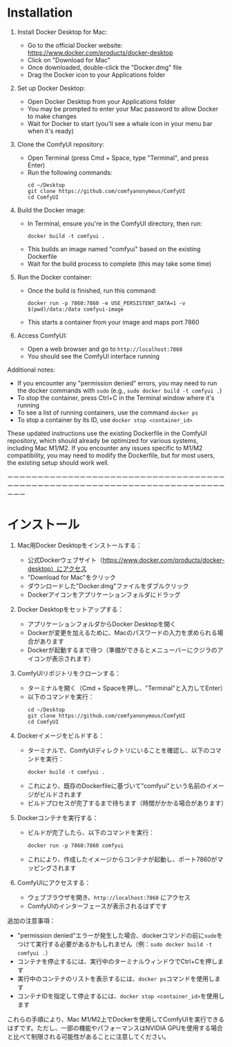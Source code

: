# Installation

1. Install Docker Desktop for Mac:
   - Go to the official Docker website: https://www.docker.com/products/docker-desktop
   - Click on "Download for Mac"
   - Once downloaded, double-click the "Docker.dmg" file
   - Drag the Docker icon to your Applications folder

2. Set up Docker Desktop:
   - Open Docker Desktop from your Applications folder
   - You may be prompted to enter your Mac password to allow Docker to make changes
   - Wait for Docker to start (you'll see a whale icon in your menu bar when it's ready)

3. Clone the ComfyUI repository:
   - Open Terminal (press Cmd + Space, type "Terminal", and press Enter)
   - Run the following commands:
     ```
     cd ~/Desktop
     git clone https://github.com/comfyanonymous/ComfyUI
     cd ComfyUI
     ```

4. Build the Docker image:
   - In Terminal, ensure you're in the ComfyUI directory, then run:
     ```
     docker build -t comfyui .
     ```
   - This builds an image named "comfyui" based on the existing Dockerfile
   - Wait for the build process to complete (this may take some time)

5. Run the Docker container:
   - Once the build is finished, run this command:
     ```
     docker run -p 7860:7860 -e USE_PERSISTENT_DATA=1 -v $(pwd)/data:/data comfyui-image
     ```
   - This starts a container from your image and maps port 7860

6. Access ComfyUI:
   - Open a web browser and go to `http://localhost:7860`
   - You should see the ComfyUI interface running

Additional notes:
- If you encounter any "permission denied" errors, you may need to run the docker commands with `sudo` (e.g., `sudo docker build -t comfyui .`)
- To stop the container, press Ctrl+C in the Terminal window where it's running
- To see a list of running containers, use the command `docker ps`
- To stop a container by its ID, use `docker stop <container_id>`

These updated instructions use the existing Dockerfile in the ComfyUI repository, which should already be optimized for various systems, including Mac M1/M2. If you encounter any issues specific to M1/M2 compatibility, you may need to modify the Dockerfile, but for most users, the existing setup should work well.

ーーーーーーーーーーーーーーーーーーーーーーーーーーーーーーーーーーーーーーーーーーーーーーーーーーーーーーーーーーーーーーーーーーーーーーーーーーー


# インストール

1. Mac用Docker Desktopをインストールする：
   - 公式Dockerウェブサイト（https://www.docker.com/products/docker-desktop）にアクセス
   - "Download for Mac"をクリック
   - ダウンロードした"Docker.dmg"ファイルをダブルクリック
   - Dockerアイコンをアプリケーションフォルダにドラッグ

2. Docker Desktopをセットアップする：
   - アプリケーションフォルダからDocker Desktopを開く
   - Dockerが変更を加えるために、Macのパスワードの入力を求められる場合があります
   - Dockerが起動するまで待つ（準備ができるとメニューバーにクジラのアイコンが表示されます）

3. ComfyUIリポジトリをクローンする：
   - ターミナルを開く（Cmd + Spaceを押し、"Terminal"と入力してEnter）
   - 以下のコマンドを実行：
     ```
     cd ~/Desktop
     git clone https://github.com/comfyanonymous/ComfyUI
     cd ComfyUI
     ```

4. Dockerイメージをビルドする：
   - ターミナルで、ComfyUIディレクトリにいることを確認し、以下のコマンドを実行：
     ```
     docker build -t comfyui .
     ```
   - これにより、既存のDockerfileに基づいて"comfyui"という名前のイメージがビルドされます
   - ビルドプロセスが完了するまで待ちます（時間がかかる場合があります）

5. Dockerコンテナを実行する：
   - ビルドが完了したら、以下のコマンドを実行：
     ```
     docker run -p 7860:7860 comfyui
     ```
   - これにより、作成したイメージからコンテナが起動し、ポート7860がマッピングされます

6. ComfyUIにアクセスする：
   - ウェブブラウザを開き、`http://localhost:7860` にアクセス
   - ComfyUIのインターフェースが表示されるはずです

追加の注意事項：
- "permission denied"エラーが発生した場合、dockerコマンドの前に`sudo`をつけて実行する必要があるかもしれません（例：`sudo docker build -t comfyui .`）
- コンテナを停止するには、実行中のターミナルウィンドウでCtrl+Cを押します
- 実行中のコンテナのリストを表示するには、`docker ps`コマンドを使用します
- コンテナIDを指定して停止するには、`docker stop <container_id>`を使用します

これらの手順により、Mac M1/M2上でDockerを使用してComfyUIを実行できるはずです。ただし、一部の機能やパフォーマンスはNVIDIA GPUを使用する場合と比べて制限される可能性があることに注意してください。
